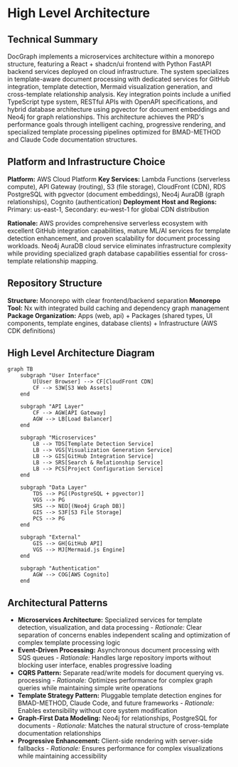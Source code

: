 # High Level Architecture

## Technical Summary

DocGraph implements a microservices architecture within a monorepo structure, featuring a React + shadcn/ui frontend with Python FastAPI backend services deployed on cloud infrastructure. The system specializes in template-aware document processing with dedicated services for GitHub integration, template detection, Mermaid visualization generation, and cross-template relationship analysis. Key integration points include a unified TypeScript type system, RESTful APIs with OpenAPI specifications, and hybrid database architecture using pgvector for document embeddings and Neo4j for graph relationships. This architecture achieves the PRD's performance goals through intelligent caching, progressive rendering, and specialized template processing pipelines optimized for BMAD-METHOD and Claude Code documentation structures.

## Platform and Infrastructure Choice

**Platform:** AWS Cloud Platform
**Key Services:** Lambda Functions (serverless compute), API Gateway (routing), S3 (file storage), CloudFront (CDN), RDS PostgreSQL with pgvector (document embeddings), Neo4j AuraDB (graph relationships), Cognito (authentication)
**Deployment Host and Regions:** Primary: us-east-1, Secondary: eu-west-1 for global CDN distribution

**Rationale:** AWS provides comprehensive serverless ecosystem with excellent GitHub integration capabilities, mature ML/AI services for template detection enhancement, and proven scalability for document processing workloads. Neo4j AuraDB cloud service eliminates infrastructure complexity while providing specialized graph database capabilities essential for cross-template relationship mapping.

## Repository Structure

**Structure:** Monorepo with clear frontend/backend separation
**Monorepo Tool:** Nx with integrated build caching and dependency graph management
**Package Organization:** Apps (web, api) + Packages (shared types, UI components, template engines, database clients) + Infrastructure (AWS CDK definitions)

## High Level Architecture Diagram

```mermaid
graph TB
    subgraph "User Interface"
        U[User Browser] --> CF[CloudFront CDN]
        CF --> S3W[S3 Web Assets]
    end

    subgraph "API Layer"
        CF --> AGW[API Gateway]
        AGW --> LB[Load Balancer]
    end

    subgraph "Microservices"
        LB --> TDS[Template Detection Service]
        LB --> VGS[Visualization Generation Service]
        LB --> GIS[GitHub Integration Service]
        LB --> SRS[Search & Relationship Service]
        LB --> PCS[Project Configuration Service]
    end

    subgraph "Data Layer"
        TDS --> PG[(PostgreSQL + pgvector)]
        VGS --> PG
        SRS --> NEO[(Neo4j Graph DB)]
        GIS --> S3F[S3 File Storage]
        PCS --> PG
    end

    subgraph "External"
        GIS --> GH[GitHub API]
        VGS --> MJ[Mermaid.js Engine]
    end

    subgraph "Authentication"
        AGW --> COG[AWS Cognito]
    end
```

## Architectural Patterns

- **Microservices Architecture:** Specialized services for template detection, visualization, and data processing - *Rationale:* Clear separation of concerns enables independent scaling and optimization of complex template processing logic
- **Event-Driven Processing:** Asynchronous document processing with SQS queues - *Rationale:* Handles large repository imports without blocking user interface, enables progressive loading
- **CQRS Pattern:** Separate read/write models for document querying vs. processing - *Rationale:* Optimizes performance for complex graph queries while maintaining simple write operations
- **Template Strategy Pattern:** Pluggable template detection engines for BMAD-METHOD, Claude Code, and future frameworks - *Rationale:* Enables extensibility without core system modification
- **Graph-First Data Modeling:** Neo4j for relationships, PostgreSQL for documents - *Rationale:* Matches the natural structure of cross-template documentation relationships
- **Progressive Enhancement:** Client-side rendering with server-side fallbacks - *Rationale:* Ensures performance for complex visualizations while maintaining accessibility
